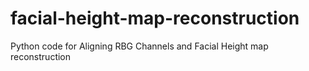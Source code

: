 # facial-height-map-reconstruction
 Python code for Aligning RBG Channels and Facial Height map reconstruction
